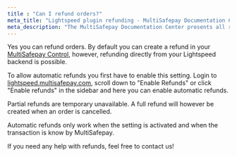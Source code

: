 ```yaml
---
title : "Can I refund orders?"
meta_title: "Lightspeed plugin refunding - MultiSafepay Documentation Center"
meta_description: "The MultiSafepay Documentation Center presents all relevant information about our Plugins and API. You can also find support pages for Payment Methods, Tools and General Questions as well as the contact details of our Support and Integration Teams."
---
```


Yes you can refund orders. By default you can create a refund in your [MultiSafepay Control](https://merchant.multisafepay.com), however, refunding directly from your Lightspeed backend is possible.

To allow automatic refunds you first have to enable this setting. Login to [lightspeed.multisafepay.com](https://lightspeed.multisafepay.com/settings), scroll down to "Enable Refunds" or click "Enable refunds" in the sidebar and here you can enable automatic refunds. 

Partial refunds are temporary unavailable. A full refund will however be created when an order is cancelled.

Automatic refunds only work when the setting is activated and when the transaction is know by MultiSafepay.

If you need any help with refunds, feel free to contact us!

